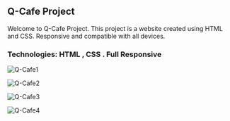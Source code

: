<h2>Q-Cafe Project</h2>
Welcome to Q-Cafe Project. This project is a website created using HTML and CSS. Responsive and compatible with all devices.

<h3>Technologies: HTML , CSS . Full Responsive</h3>

![Q-Cafe1](https://github.com/user-attachments/assets/add14bf1-3a80-4f97-90ee-a58f9ca4433d)


![Q-Cafe2](https://github.com/user-attachments/assets/31faf4fb-6547-4297-a0b0-3e9843f70888)


![Q-Cafe3](https://github.com/user-attachments/assets/5dd24cc4-743e-4db3-846e-cbfd7f491fbb)


![Q-Cafe4](https://github.com/user-attachments/assets/4058f3a1-2261-469c-9ec8-98b621e5d715)
